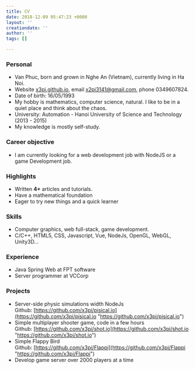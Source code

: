 ```yaml
---
title: CV
date: 2018-12-09 05:47:23 +0000
layout: ''
creationdate: ''
author: ''
tags: []

---
```

### Personal

* Van Phuc, born and grown in Nghe An (Vietnam), currently living in Ha Noi.
* Website [x3pi.github.io](x3pi.github.io "x3pi.github.io"), email [x2pi3141@gmail.com](mailto://x2pi3141@gmail.com "x2pi3141@gmail.com"), phone 0349607824.
* Date of birth: 16/05/1993
* My hobby is mathematics, computer science, natural. I like to be in a quiet place and think about the chaos.
* University: Automation - Hanoi University of Science and Technology (2013 - 2015)
* My knowledge is mostly self-study.

### Career objective

* I am currently looking for a web development job with NodeJS or a game Development job.

### Highlights

* Written **4+** articles and tutorials.
* Have a mathematical foundation
* Eager to try new things and a quick learner

### Skills

* Computer graphics, web full-stack, game development.
* C/C++, HTML5, CSS, Javascript, Vue, NodeJs, OpenGL, WebGL, Unity3D...

### Experience

* Java Spring Web at FPT software
* Server programmer at VCCorp

### Projects

* Server-side physic simulations width NodeJs  
  Github: [https://github.com/x3pi/pisical.io](https://github.com/x3pi/pisical.io "https://github.com/x3pi/pisical.io")
* Simple multiplayer shooter game, code in a few hours  
  Github: [https://github.com/x3pi/shot.io](https://github.com/x3pi/shot.io "https://github.com/x3pi/shot.io")
* Simple Flappy Bird  
  Github: [https://github.com/x3pi/Flappi](https://github.com/x3pi/Flappi "https://github.com/x3pi/Flappi")
* Develop game server over 2000 players at a time